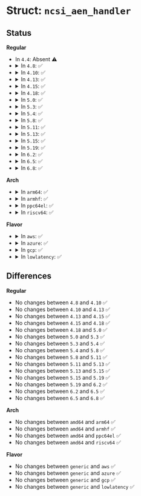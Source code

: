 # Struct: <code>ncsi_aen_handler</code>

## Status
<b>Regular</b>
<ul>
<li>
In <code>4.4</code>: Absent ⚠️
</li>
<li>
<details>
<summary>In <code>4.8</code>: ✅</summary>

```c
struct ncsi_aen_handler {
    unsigned char type;
    int payload;
    int (*handler)(struct ncsi_dev_priv *, struct ncsi_aen_pkt_hdr *);
};
```
</details>
</li>
<li>
<details>
<summary>In <code>4.10</code>: ✅</summary>

```c
struct ncsi_aen_handler {
    unsigned char type;
    int payload;
    int (*handler)(struct ncsi_dev_priv *, struct ncsi_aen_pkt_hdr *);
};
```
</details>
</li>
<li>
<details>
<summary>In <code>4.13</code>: ✅</summary>

```c
struct ncsi_aen_handler {
    unsigned char type;
    int payload;
    int (*handler)(struct ncsi_dev_priv *, struct ncsi_aen_pkt_hdr *);
};
```
</details>
</li>
<li>
<details>
<summary>In <code>4.15</code>: ✅</summary>

```c
struct ncsi_aen_handler {
    unsigned char type;
    int payload;
    int (*handler)(struct ncsi_dev_priv *, struct ncsi_aen_pkt_hdr *);
};
```
</details>
</li>
<li>
<details>
<summary>In <code>4.18</code>: ✅</summary>

```c
struct ncsi_aen_handler {
    unsigned char type;
    int payload;
    int (*handler)(struct ncsi_dev_priv *, struct ncsi_aen_pkt_hdr *);
};
```
</details>
</li>
<li>
<details>
<summary>In <code>5.0</code>: ✅</summary>

```c
struct ncsi_aen_handler {
    unsigned char type;
    int payload;
    int (*handler)(struct ncsi_dev_priv *, struct ncsi_aen_pkt_hdr *);
};
```
</details>
</li>
<li>
<details>
<summary>In <code>5.3</code>: ✅</summary>

```c
struct ncsi_aen_handler {
    unsigned char type;
    int payload;
    int (*handler)(struct ncsi_dev_priv *, struct ncsi_aen_pkt_hdr *);
};
```
</details>
</li>
<li>
<details>
<summary>In <code>5.4</code>: ✅</summary>

```c
struct ncsi_aen_handler {
    unsigned char type;
    int payload;
    int (*handler)(struct ncsi_dev_priv *, struct ncsi_aen_pkt_hdr *);
};
```
</details>
</li>
<li>
<details>
<summary>In <code>5.8</code>: ✅</summary>

```c
struct ncsi_aen_handler {
    unsigned char type;
    int payload;
    int (*handler)(struct ncsi_dev_priv *, struct ncsi_aen_pkt_hdr *);
};
```
</details>
</li>
<li>
<details>
<summary>In <code>5.11</code>: ✅</summary>

```c
struct ncsi_aen_handler {
    unsigned char type;
    int payload;
    int (*handler)(struct ncsi_dev_priv *, struct ncsi_aen_pkt_hdr *);
};
```
</details>
</li>
<li>
<details>
<summary>In <code>5.13</code>: ✅</summary>

```c
struct ncsi_aen_handler {
    unsigned char type;
    int payload;
    int (*handler)(struct ncsi_dev_priv *, struct ncsi_aen_pkt_hdr *);
};
```
</details>
</li>
<li>
<details>
<summary>In <code>5.15</code>: ✅</summary>

```c
struct ncsi_aen_handler {
    unsigned char type;
    int payload;
    int (*handler)(struct ncsi_dev_priv *, struct ncsi_aen_pkt_hdr *);
};
```
</details>
</li>
<li>
<details>
<summary>In <code>5.19</code>: ✅</summary>

```c
struct ncsi_aen_handler {
    unsigned char type;
    int payload;
    int (*handler)(struct ncsi_dev_priv *, struct ncsi_aen_pkt_hdr *);
};
```
</details>
</li>
<li>
<details>
<summary>In <code>6.2</code>: ✅</summary>

```c
struct ncsi_aen_handler {
    unsigned char type;
    int payload;
    int (*handler)(struct ncsi_dev_priv *, struct ncsi_aen_pkt_hdr *);
};
```
</details>
</li>
<li>
<details>
<summary>In <code>6.5</code>: ✅</summary>

```c
struct ncsi_aen_handler {
    unsigned char type;
    int payload;
    int (*handler)(struct ncsi_dev_priv *, struct ncsi_aen_pkt_hdr *);
};
```
</details>
</li>
<li>
<details>
<summary>In <code>6.8</code>: ✅</summary>

```c
struct ncsi_aen_handler {
    unsigned char type;
    int payload;
    int (*handler)(struct ncsi_dev_priv *, struct ncsi_aen_pkt_hdr *);
};
```
</details>
</li>
</ul>
<b>Arch</b>
<ul>
<li>
<details>
<summary>In <code>arm64</code>: ✅</summary>

```c
struct ncsi_aen_handler {
    unsigned char type;
    int payload;
    int (*handler)(struct ncsi_dev_priv *, struct ncsi_aen_pkt_hdr *);
};
```
</details>
</li>
<li>
<details>
<summary>In <code>armhf</code>: ✅</summary>

```c
struct ncsi_aen_handler {
    unsigned char type;
    int payload;
    int (*handler)(struct ncsi_dev_priv *, struct ncsi_aen_pkt_hdr *);
};
```
</details>
</li>
<li>
<details>
<summary>In <code>ppc64el</code>: ✅</summary>

```c
struct ncsi_aen_handler {
    unsigned char type;
    int payload;
    int (*handler)(struct ncsi_dev_priv *, struct ncsi_aen_pkt_hdr *);
};
```
</details>
</li>
<li>
<details>
<summary>In <code>riscv64</code>: ✅</summary>

```c
struct ncsi_aen_handler {
    unsigned char type;
    int payload;
    int (*handler)(struct ncsi_dev_priv *, struct ncsi_aen_pkt_hdr *);
};
```
</details>
</li>
</ul>
<b>Flavor</b>
<ul>
<li>
<details>
<summary>In <code>aws</code>: ✅</summary>

```c
struct ncsi_aen_handler {
    unsigned char type;
    int payload;
    int (*handler)(struct ncsi_dev_priv *, struct ncsi_aen_pkt_hdr *);
};
```
</details>
</li>
<li>
<details>
<summary>In <code>azure</code>: ✅</summary>

```c
struct ncsi_aen_handler {
    unsigned char type;
    int payload;
    int (*handler)(struct ncsi_dev_priv *, struct ncsi_aen_pkt_hdr *);
};
```
</details>
</li>
<li>
<details>
<summary>In <code>gcp</code>: ✅</summary>

```c
struct ncsi_aen_handler {
    unsigned char type;
    int payload;
    int (*handler)(struct ncsi_dev_priv *, struct ncsi_aen_pkt_hdr *);
};
```
</details>
</li>
<li>
<details>
<summary>In <code>lowlatency</code>: ✅</summary>

```c
struct ncsi_aen_handler {
    unsigned char type;
    int payload;
    int (*handler)(struct ncsi_dev_priv *, struct ncsi_aen_pkt_hdr *);
};
```
</details>
</li>
</ul>

## Differences
<b>Regular</b>
<ul>
<li>
No changes between <code>4.8</code> and <code>4.10</code> ✅
</li>
<li>
No changes between <code>4.10</code> and <code>4.13</code> ✅
</li>
<li>
No changes between <code>4.13</code> and <code>4.15</code> ✅
</li>
<li>
No changes between <code>4.15</code> and <code>4.18</code> ✅
</li>
<li>
No changes between <code>4.18</code> and <code>5.0</code> ✅
</li>
<li>
No changes between <code>5.0</code> and <code>5.3</code> ✅
</li>
<li>
No changes between <code>5.3</code> and <code>5.4</code> ✅
</li>
<li>
No changes between <code>5.4</code> and <code>5.8</code> ✅
</li>
<li>
No changes between <code>5.8</code> and <code>5.11</code> ✅
</li>
<li>
No changes between <code>5.11</code> and <code>5.13</code> ✅
</li>
<li>
No changes between <code>5.13</code> and <code>5.15</code> ✅
</li>
<li>
No changes between <code>5.15</code> and <code>5.19</code> ✅
</li>
<li>
No changes between <code>5.19</code> and <code>6.2</code> ✅
</li>
<li>
No changes between <code>6.2</code> and <code>6.5</code> ✅
</li>
<li>
No changes between <code>6.5</code> and <code>6.8</code> ✅
</li>
</ul>
<b>Arch</b>
<ul>
<li>
No changes between <code>amd64</code> and <code>arm64</code> ✅
</li>
<li>
No changes between <code>amd64</code> and <code>armhf</code> ✅
</li>
<li>
No changes between <code>amd64</code> and <code>ppc64el</code> ✅
</li>
<li>
No changes between <code>amd64</code> and <code>riscv64</code> ✅
</li>
</ul>
<b>Flavor</b>
<ul>
<li>
No changes between <code>generic</code> and <code>aws</code> ✅
</li>
<li>
No changes between <code>generic</code> and <code>azure</code> ✅
</li>
<li>
No changes between <code>generic</code> and <code>gcp</code> ✅
</li>
<li>
No changes between <code>generic</code> and <code>lowlatency</code> ✅
</li>
</ul>
